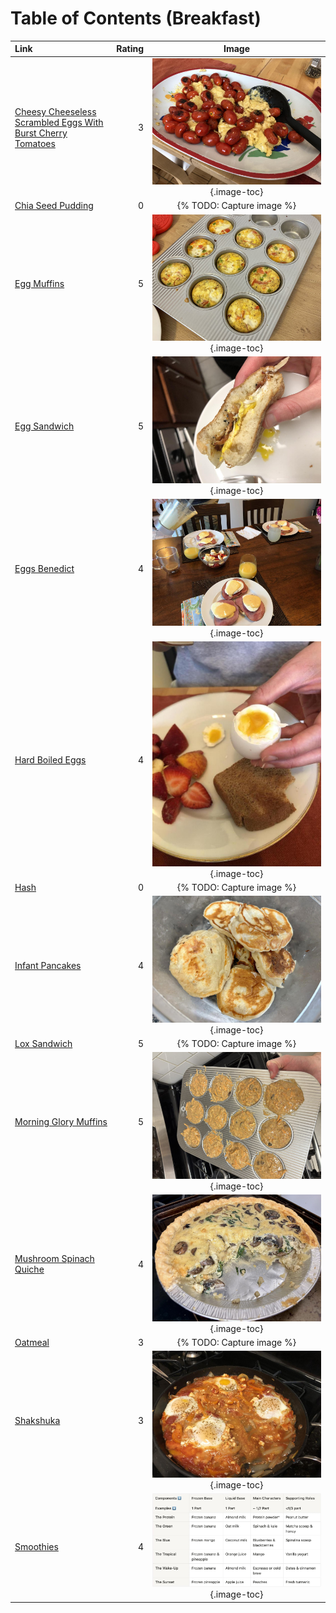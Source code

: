 # Table of Contents (Breakfast)

| Link                                                                                                                            | Rating | Image                                                                                                                                               |
|:--------------------------------------------------------------------------------------------------------------------------------|-------:|:---------------------------------------------------------------------------------------------------------------------------------------------------:|
| [Cheesy Cheeseless Scrambled Eggs With Burst Cherry Tomatoes](./cheesy_cheeseless_scrambled_eggs_with_burst_cherry_tomatoes.md) | 3      | ![cheesy_cheeseless_scrambled_eggs_with_burst_cherry_tomatoes.jpeg](./cheesy_cheeseless_scrambled_eggs_with_burst_cherry_tomatoes.jpeg){.image-toc} |
| [Chia Seed Pudding](./chia_seed_pudding.md)                                                                                     | 0      | {% TODO: Capture image %}                                                                                                                           |
| [Egg Muffins](./egg_muffins.md)                                                                                                 | 5      | ![egg_muffins.jpeg](./egg_muffins.jpeg){.image-toc}                                                                                                 |
| [Egg Sandwich](./egg_sandwich.md)                                                                                               | 5      | ![egg_sandwich.jpeg](./egg_sandwich.jpeg){.image-toc}                                                                                               |
| [Eggs Benedict](./eggs_benedict.md)                                                                                             | 4      | ![eggs_benedict.jpg](./eggs_benedict.jpg){.image-toc}                                                                                               |
| [Hard Boiled Eggs](./hard_boiled_eggs.md)                                                                                       | 4      | ![hard_boiled_eggs.jpeg](./hard_boiled_eggs.jpeg){.image-toc}                                                                                       |
| [Hash](./hash.md)                                                                                                               | 0      | {% TODO: Capture image %}                                                                                                                           |
| [Infant Pancakes](./infant_pancakes.md)                                                                                         | 4      | ![infant_pancakes.jpeg](./infant_pancakes.jpeg){.image-toc}                                                                                         |
| [Lox Sandwich](./lox_sandwich.md)                                                                                               | 5      | {% TODO: Capture image %}                                                                                                                           |
| [Morning Glory Muffins](./morning_glory_muffins.md)                                                                             | 5      | ![morning_glory_muffins.jpeg](./morning_glory_muffins.jpeg){.image-toc}                                                                             |
| [Mushroom Spinach Quiche](./mushroom_spinach_quiche.md)                                                                         | 4      | ![mushroom_spinach_quiche.jpeg](./mushroom_spinach_quiche.jpeg){.image-toc}                                                                         |
| [Oatmeal](./oatmeal.md)                                                                                                         | 3      | {% TODO: Capture image %}                                                                                                                           |
| [Shakshuka](./shakshuka.md)                                                                                                     | 3      | ![shakshuka.jpeg](./shakshuka.jpeg){.image-toc}                                                                                                     |
| [Smoothies](./smoothies.md)                                                                                                     | 4      | ![smoothies-table.jpg](./smoothies-table.jpg){.image-toc}                                                                                           |

